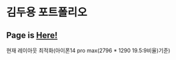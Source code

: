 # 김두용 포트폴리오

## Page is [Here!](https://endyd9.github.io/Portfolio/)

현재 레이아웃 최적화(아이폰14 pro max(2796 \* 1290 19.5:9비율)기준)

